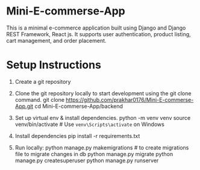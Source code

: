 # Mini-E-commerse-App
This is a minimal e-commerce application built using Django and Django REST Framework, React js. It supports user authentication, product listing, cart management, and order placement.

# Setup Instructions
1. Create a git repository
2. Clone the git repository locally to start development using the git clone command.
   git clone https://github.com/prakhar0176/Mini-E-commerse-App.git
   cd Mini-E-commerse-App/backend
4. Set up virtual env & install dependencies.
   python -m venv venv
   source venv/bin/activate        # Use `venv\Scripts\activate` on Windows
5. Install dependencies
   pip install -r requirements.txt

6. Run locally:
   python manage.py makemigrations    # to create migrations file to migrate changes in db
   python manage.py migrate
   python manage.py createsuperuser
   python manage.py runserver


